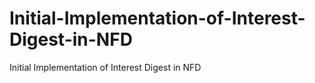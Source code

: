 # Initial-Implementation-of-Interest-Digest-in-NFD
Initial Implementation of Interest Digest in NFD
